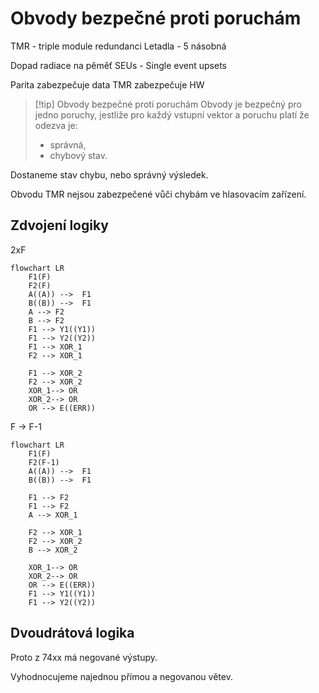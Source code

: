 # Obvody bezpečné proti poruchám

TMR - triple module redundanci
Letadla - 5 násobná

Dopad radiace na pěměť
SEUs - Single event upsets

Parita zabezpečuje data
TMR zabezpečuje HW

> [!tip] Obvody bezpečné proti poruchám
Obvody je bezpečný pro jedno poruchy, jestliže pro každý vstupní vektor a poruchu platí že odezva je:
>- správná,
>- chybový stav.

Dostaneme stav chybu, nebo správný výsledek.

Obvodu TMR nejsou zabezpečené vůči chybám ve hlasovacím zařízení.

## Zdvojení logiky
2xF
```mermaid
flowchart LR
    F1(F)
    F2(F)
    A((A)) -->  F1
    B((B)) -->  F1
    A --> F2
    B --> F2
    F1 --> Y1((Y1))
    F1 --> Y2((Y2))
    F1 --> XOR_1
    F2 --> XOR_1

    F1 --> XOR_2
    F2 --> XOR_2
    XOR_1--> OR
    XOR_2--> OR
    OR --> E((ERR))
```

F -> F-1
```mermaid
flowchart LR
    F1(F)
    F2(F-1)
    A((A)) -->  F1
    B((B)) -->  F1

    F1 --> F2
    F1 --> F2
    A --> XOR_1

    F2 --> XOR_1
    F2 --> XOR_2
    B --> XOR_2

    XOR_1--> OR
    XOR_2--> OR
    OR --> E((ERR))
    F1 --> Y1((Y1))
    F1 --> Y2((Y2))
```

## Dvoudrátová logika
Proto z 74xx má negované výstupy.

Vyhodnocujeme najednou přímou a negovanou větev.